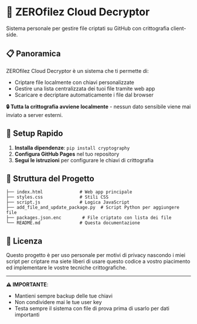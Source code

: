 # 🔐 ZEROfilez Cloud Decryptor

Sistema personale per gestire file criptati su GitHub con crittografia client-side.

## 📋 Panoramica

ZEROfilez Cloud Decryptor è un sistema che ti permette di:
- Criptare file localmente con chiavi personalizzate
- Gestire una lista centralizzata dei tuoi file tramite web app
- Scaricare e decriptare automaticamente i file dal browser

**🔒 Tutta la crittografia avviene localmente** - nessun dato sensibile viene mai inviato a server esterni.

## 🚀 Setup Rapido

1. **Installa dipendenze**: `pip install cryptography`
2. **Configura GitHub Pages** nel tuo repository
3. **Segui le istruzioni** per configurare le chiavi di crittografia

## 📁 Struttura del Progetto

```
├── index.html              # Web app principale
├── styles.css              # Stili CSS
├── script.js               # Logica JavaScript
├── add_file_and_update_package.py  # Script Python per aggiungere file
├── packages.json.enc        # File criptato con lista dei file
└── README.md               # Questa documentazione
```

## 📄 Licenza

Questo progetto è per uso personale per motivi di privacy nascondo i miei script per criptare ma siete liberi di usare questo codice a vostro piacimento ed implementare le vostre tecniche crittografiche.

---

**⚠️ IMPORTANTE**: 
- Mantieni sempre backup delle tue chiavi
- Non condividere mai le tue user key
- Testa sempre il sistema con file di prova prima di usarlo per dati importanti
